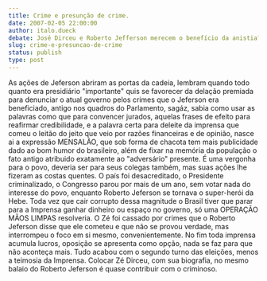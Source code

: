 ```yaml
---
title: Crime e presunção de crime. 
date: 2007-02-05 22:00:00
author: italo.dueck
debate: José Dirceu e Roberto Jefferson merecem o benefício da anistia?
slug: crime-e-presuncao-de-crime
status: publish 
type: post
---
```


As ações de Jeferson abriram as portas da cadeia, lembram quando todo quanto era presidiário "importante" quis se favorecer da delação premiada para denunciar o atual governo pelos crimes que o Jeferson era beneficiado, antigo nos quadros do Parlamento, sagáz, sabia como usar as palavras como que para convencer jurados, aquelas frases de efeito para reafirmar credibilidade, e a palavra certa para deleite da imprensa que comeu o leitão do jeito que veio por razões financeiras e de opinião, nasce ai a expressão MENSALÃO, que sob forma de chacota tem mais publicidade dado ao bom humor do brasileiro, além de fixar na memória da população o fato antigo atribuido exatamente ao "adversário" presente. É uma vergonha para o povo, deveria ser para seus colegas também, mas suas ações lhe fizeram as costas quentes. O país foi desacreditado, o Presidente criminalizado, o Congresso parou por mais de um ano, sem votar nada do interesse do povo, enquanto Roberto Jeferson se tornava o super-herói da Hebe. Toda vez que cair corrupto dessa magnitude o Brasil tiver que parar para a Imprensa ganhar dinheiro ou espaço no governo, só uma OPERAÇÃO MÃOS LIMPAS resolveria. O Zé foi cassado por crimes que o Roberto Jeferson disse que ele cometeu e que não se provou verdade, mas interrompeu o foco em si mesmo, convenientemente. No fim toda imprensa acumula lucros, oposição se apresenta como opção, nada se faz para que não aconteça mais. Tudo acabou com o segundo turno das eleições, menos a teimosia da Imprensa. Colocar Zé Dirceu, com sua biografia, no mesmo balaio do Roberto Jeferson é quase contribuir com o criminoso.
